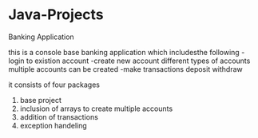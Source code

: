 # Java-Projects
Banking Application

this is a console base banking application which includesthe following
    -login to existion account
    -create new account
      different types of accounts
      multiple accounts can be created
    -make transactions
      deposit
      withdraw 

it consists of four packages
1. base project
2. inclusion of arrays to create multiple accounts
3. addition of transactions
4. exception handeling
